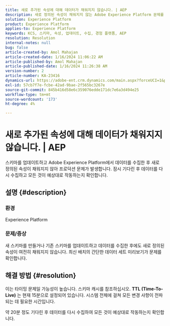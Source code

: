 ```yaml
---
title: 새로 추가된 속성에 대해 데이터가 채워지지 않습니다. | AEP
description: 새로 정의된 속성이 채워지지 않는 Adobe Experience Platform 문제를 해결하는 방법을 알아봅니다. 기다렸다가 데이터를 다시 수집합니다.
solution: Experience Platform
product: Experience Platform
applies-to: Experience Platform
keywords: KCS, 스키마, 속성, 업데이트, 수집, 경험 플랫폼, AEP
resolution: Resolution
internal-notes: null
bug: false
article-created-by: Amol Mahajan
article-created-date: 1/16/2024 11:06:22 AM
article-published-by: Amol Mahajan
article-published-date: 1/16/2024 11:26:38 AM
version-number: 2
article-number: KA-23416
dynamics-url: https://adobe-ent.crm.dynamics.com/main.aspx?forceUCI=1&pagetype=entityrecord&etn=knowledgearticle&id=a1349644-5fb4-ee11-a569-6045bd006079
exl-id: 57cb7f7e-fcbe-42ad-9bae-2f565bc3267e
source-git-commit: 845b416d58e6c359076edde171dc7e6a3d494e25
workflow-type: tm+mt
source-wordcount: '173'
ht-degree: 4%

---
```


# 새로 추가된 속성에 대해 데이터가 채워지지 않습니다. | AEP


스키마를 업데이트하고 Adobe Experience Platform에서 데이터를 수집한 후 새로 정의된 속성이 채워지지 않아 프로덕션 문제가 발생합니다. 잠시 기다린 후 데이터를 다시 수집하고 모든 것이 예상대로 작동하는지 확인합니다.

## 설명 {#description}


### <b>환경</b>

Experience Platform



### <b>문제/증상</b>

새 스키마를 만들거나 기존 스키마를 업데이트하고 데이터를 수집한 후에도 새로 정의된 속성이 여전히 채워지지 않습니다. 최신 배치의 간단한 데이터 세트 미리보기가 문제를 확인합니다.


## 해결 방법 {#resolution}


이는 타이밍 문제일 가능성이 높습니다. 스키마 캐시를 참조하십시오. <b>TTL (Time-To-Live)</b> 는 현재 15분으로 설정되어 있습니다. 시스템 전체에 걸쳐 모든 변경 사항이 전파되는 데 필요한 시간입니다.

약 20분 정도 기다린 후 데이터를 다시 수집하여 모든 것이 예상대로 작동하는지 확인합니다.
